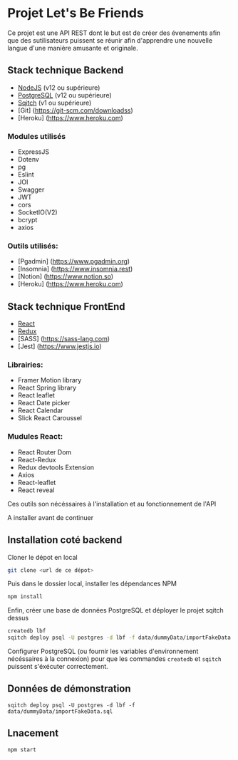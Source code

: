 # Projet Let's Be Friends

Ce projet est une API REST dont le but est de créer des évenements afin que des sutilisateurs puissent se réunir afin d'apprendre une nouvelle langue d'une manière amusante et originale.

## Stack technique Backend

-   [NodeJS](https://nodejs.org/en/download/) (v12 ou supérieure)
-   [PostgreSQL](https://www.postgresql.org/download/) (v12 ou supérieure)
-   [Sqitch](https://sqitch.org/download/) (v1 ou supérieure)
-   [Git] (https://git-scm.com/downloadss)
-   [Heroku] (https://www.heroku.com)

### Modules utilisés

-   ExpressJS
-   Dotenv
-   pg
-   Eslint
-   JOI
-   Swagger
-   JWT
-   cors
-   SocketIO(V2)
-   bcrypt
-   axios

### Outils utilisés:

-   [Pgadmin] (https://www.pgadmin.org)
-   [Insomnia] (https://www.insomnia.rest)
-   [Notion] (https://www.notion.so)
-   [Heroku] (https://www.heroku.com)

## Stack technique FrontEnd

-   [React](https://fr.reactjs.org)
-   [Redux](https://redux.js.org)
-   [SASS] (https://sass-lang.com)
-   [Jest] (https://www.jestjs.io)

### Librairies:

-   Framer Motion library
-   React Spring library
-   React leaflet
-   React Date picker
-   React Calendar
-   Slick React Caroussel

### Mudules React:

-   React Router Dom
-   React-Redux
-   Redux devtools Extension
-   Axios
-   React-leaflet
-   React reveal

Ces outils son nécéssaires à l'installation et au fonctionnement de l'API

A installer avant de continuer

## Installation coté backend

Cloner le dépot en local

```bash
git clone <url de ce dépot>
```

Puis dans le dossier local, installer les dépendances NPM

```bash
npm install
```

Enfin, créer une base de données PostgreSQL et déployer le projet sqitch dessus

```bash
createdb lbf
sqitch deploy psql -U postgres -d lbf -f data/dummyData/importFakeData.sql
```

Configurer PostgreSQL (ou fournir les variables d'environnement nécéssaires à la connexion) pour que les commandes `createdb` et `sqitch` puissent s'éxécuter correctement.

## Données de démonstration

```
sqitch deploy psql -U postgres -d lbf -f data/dummyData/importFakeData.sql
```

## Lnacement

```bash
npm start

```
